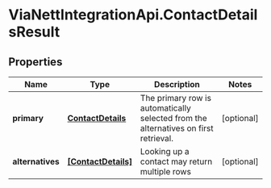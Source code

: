 # ViaNettIntegrationApi.ContactDetailsResult

## Properties
Name | Type | Description | Notes
------------ | ------------- | ------------- | -------------
**primary** | [**ContactDetails**](ContactDetails.md) | The primary row is automatically selected from the alternatives on first retrieval. | [optional] 
**alternatives** | [**[ContactDetails]**](ContactDetails.md) | Looking up a contact may return multiple rows | [optional] 


